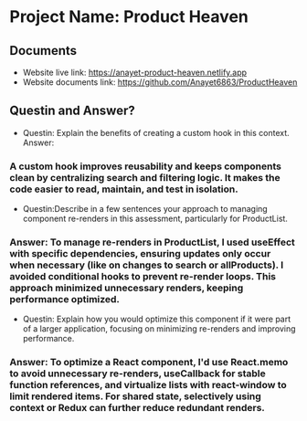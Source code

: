 
# Project Name: Product Heaven

## Documents
- Website live link: https://anayet-product-heaven.netlify.app
- Website documents link: https://github.com/Anayet6863/ProductHeaven
## Questin and Answer?
- Questin: Explain the benefits of creating a custom hook in this context.
 Answer: 
### A custom hook  improves reusability and keeps components clean by centralizing search and filtering logic. It makes the code easier to read, maintain, and test in isolation.
- Questin:Describe in a few sentences your approach to managing component re-renders in this assessment, particularly for ProductList.
### Answer: To manage re-renders in ProductList, I used useEffect with specific dependencies, ensuring updates only occur when necessary (like on changes to search or allProducts). I avoided conditional hooks to prevent re-render loops. This approach minimized unnecessary renders, keeping performance optimized.
- Questin: Explain how you would optimize this component if it were part of a larger application, focusing on minimizing re-renders and improving performance.
### Answer: To optimize a React component, I'd use React.memo to avoid unnecessary re-renders, useCallback for stable function references, and virtualize lists with react-window to limit rendered items. For shared state, selectively using context or Redux can further reduce redundant renders.

 
